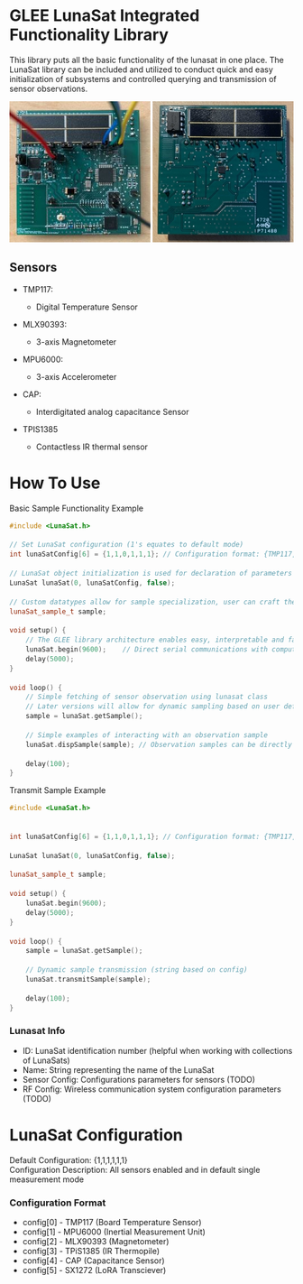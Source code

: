 # GLEE LunaSat Integrated Functionality Library
This library puts all the basic functionality of the lunasat in one place. The LunaSat library can be included and utilized to conduct quick and easy initialization of subsystems and controlled querying and transmission of sensor observations.

![LunaSat Front](/extras/Docs/Images/LunaSat_front.jpg) ![LunaSat Back](/extras/Docs/Images/LunaSat_back.jpg)

## Sensors

* TMP117:
  * Digital Temperature Sensor
  
* MLX90393:
  * 3-axis Magnetometer
  
* MPU6000:
  * 3-axis Accelerometer
  
* CAP:
  * Interdigitated analog capacitance Sensor
  
* TPIS1385
  * Contactless IR thermal sensor
  
# How To Use
Basic Sample Functionality Example
```C++
#include <LunaSat.h>    

// Set LunaSat configuration (1's equates to default mode)
int lunaSatConfig[6] = {1,1,0,1,1,1}; // Configuration format: {TMP117, ICM20602, AK09940, TIPS1385, CAP, SX1272}

// LunaSat object initialization is used for declaration of parameters such as ID and debugging mode
LunaSat lunaSat(0, lunaSatConfig, false);

// Custom datatypes allow for sample specialization, user can craft their own ideal sample
lunaSat_sample_t sample;  

void setup() {
    // The GLEE library architecture enables easy, interpretable and familiar programming of the lunasat
    lunaSat.begin(9600);    // Direct serial communications with computer
    delay(5000);
}

void loop() {
    // Simple fetching of sensor observation using lunasat class 
    // Later versions will allow for dynamic sampling based on user defined config
    sample = lunaSat.getSample(); 

    // Simple examples of interacting with an observation sample
    lunaSat.dispSample(sample); // Observation samples can be directly displayed via serial
    
    delay(100);
}
```

Transmit Sample Example

```C++
#include <LunaSat.h>    


int lunaSatConfig[6] = {1,1,0,1,1,1}; // Configuration format: {TMP117, ICM20602, AK09940, TIPS1385, CAP, SX1272}

LunaSat lunaSat(0, lunaSatConfig, false);

lunaSat_sample_t sample;  

void setup() {
    lunaSat.begin(9600);   
    delay(5000);
}

void loop() {
    sample = lunaSat.getSample(); 

    // Dynamic sample transmission (string based on config)
    lunaSat.transmitSample(sample);
    
    delay(100);
}
```

### Lunasat Info
* ID: LunaSat identification number (helpful when working with collections of LunaSats)
* Name: String representing the name of the LunaSat
* Sensor Config: Configurations parameters for sensors (TODO)
* RF Config: Wireless communication system configuration parameters (TODO)

# LunaSat Configuration
Default Configuration: {1,1,1,1,1,1}\
Configuration Description: All sensors enabled and in default single measurement mode 

### Configuration Format
* config[0] - TMP117 (Board Temperature Sensor)
* config[1] - MPU6000 (Inertial Measurement Unit)
* config[2] - MLX90393 (Magnetometer)
* config[3] - TPiS1385 (IR Thermopile)
* config[4] - CAP (Capacitance Sensor) 
* config[5] - SX1272 (LoRA Transciever) 

